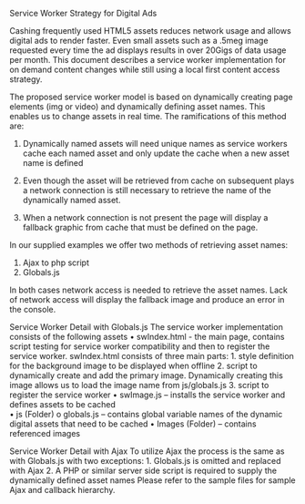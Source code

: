 Service Worker Strategy for Digital Ads

Cashing frequently used HTML5 assets reduces network usage and allows digital ads to render faster.   Even small assets such as a .5meg image requested every time the ad displays results in over 20Gigs of data usage per month. This document describes a service worker implementation for on demand content changes while still using a local first content access strategy.  

The proposed service worker model is based on dynamically creating page elements (img or video) and dynamically defining asset names. This enables us to change assets in real time. The ramifications of this method are:
1.	Dynamically named assets will need unique names as service workers cache each named asset and only update the cache when a new asset name is defined
      
2.	Even though the asset will be retrieved from cache on subsequent plays a network connection is still necessary to retrieve the name of the dynamically named asset.

3.	When a network connection is not present the page will display a fallback graphic from cache that must be defined on the page.  

In our supplied examples we offer two methods of retrieving asset names:
1.	Ajax to php script
2.	Globals.js

In both cases network access is needed to retrieve the asset names. Lack of network access will display the fallback image and produce an error in the console.
 
Service Worker Detail with Globals.js
The service worker implementation consists of the following assets
•	swIndex.html - the main page, contains script testing for service worker compatibility and then to register the service worker. swIndex.html consists of three main parts:
	1.	style definition for the background image to be displayed when offline
	2.	script to dynamically create and add the primary image. Dynamically creating this image allows us to load the image name from js/globals.js
	3.	script to register the service worker
•	swImage.js – installs the service worker and defines assets to be cached  
•	js  (Folder) 
	o	globals.js – contains global variable names of the dynamic digital assets that need to be cached
•	Images (Folder) – contains referenced images


Service Worker Detail with Ajax
To utilize Ajax the process is the same as with Globals.js with two exceptions:
	1.	Globals.js is omitted and replaced with Ajax
	2.	A PHP or similar server side script is required to supply the dynamically defined asset names
Please refer to the sample files for sample Ajax and callback hierarchy. 

